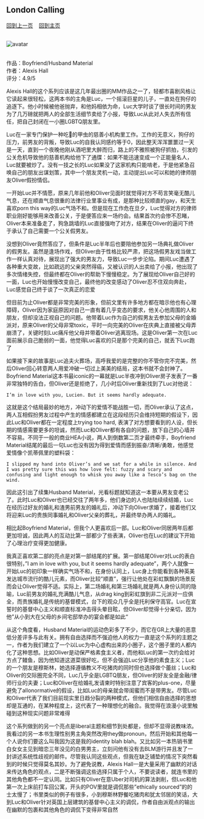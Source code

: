 ## London Calling
[回到上一页](https://boheme130.github.io/Reviews/)  &nbsp;&nbsp;  [回到主页](https://boheme130.github.io/Fiction.git.io/)<br><br>

![avatar](https://i.ebayimg.com/images/g/Qh4AAOSwMAxj90qe/s-l1600.jpg)
<br>
<br>

<style>
  code {
    white-space : pre-wrap !important;
    word-break: break-word;
  }
</style>

作品：Boyfriend/Husband Material<br>
作者：Alexis Hall<br>
评分：4.9/5<br>

Alexis Hall的这个系列应该是这几年最出圈的MM作品之一了，轻都市喜剧风格让它读起来很轻松，这两本书的主角是Luc，一个摇滚巨星的儿子，一直处在狗仔的追逐下。他小时候被他爸抛弃，和他妈相依为命，Luc大学时谈了很长时间的男友为了几万磅就把两人的全部生活细节卖给了小报，导致Luc从此对人失去所有信任，把自己封闭在一小圈LGBTQ朋友里。

Luc在一家专门保护一种吃💩的甲虫的慈善小机构里工作。工作的无意义，狗仔的压力，前男友的背叛，导致Luc的自我认同感约等于0，因此整天浑浑噩噩过一天是一天，直到一个夜晚他刚从酒吧里大醉而归，路上的不雅照被狗仔抓拍，引发的公关危机导致他的慈善机构给他下了通牒：如果不能迅速变成一个正能量名人，Luc就要被炒了。没有一技之长的Luc如果没了这家机构只能啃老，于是他紧急召唤自己的朋友出谋划策，其中一个朋友灵机一动，主动提出Luc可以和她的律师朋友Oliver假扮情侣。

一开始Luc并不情愿，原来几年前他和Oliver见面时就觉得对方不苟言笑毫无酷儿气息，还在顺直气息很重的法律行业里事业有成，是那种比较顺直的gay，和天生喜欢porn this way的Luc气场不和。但是现在工作危在旦夕，Luc觉得对方的律师职业刚好能够用来改善公关，于是便答应来一场约会。结果首次约会惨不忍睹，Oliver本来准备走了，狗急跳墙的Luc直接强吻了对方，结果在Oliver的逼问下终于承认了自己需要一个公关假男友。

没想到Oliver竟然答应了，但条件是Luc半年后也要陪他参加另一场典礼做Oliver的假男友。虽然是逢场作戏，但Oliver由于性格比较严肃，把这场假男友戏当做工作一样认真对待，展现出了强大的男友力，导致Luc一步步沦陷。期间Luc遭遇了各种重大变故，比如疏远的父亲突然得癌，又被认识的人出卖给了小报，他出现了多次情绪失控，但最终都在Oliver的帮助下慢慢稳定。为了展现给Oliver自己好的一面，Luc也开始慢慢改变自己，最终他的改变感动了Oliver忍不住双向奔赴，Luc感觉自己终于谈了一次真正的恋爱

但目前为止Oliver都是非常完美的形象，但前文里有许多地方都在暗示他也有心理障碍，Oliver因为家庭原因对自己一直有着几乎变态的要求，他关心他周围的人和朋友，但却没法正视自己的问题。他带着Luc作为自己的假男友去参加父母的金婚派对，原来Oliver的父母非常toxic，平时一向完美的Oliver在庆典上直接被父母弄崩溃了，关键时刻Luc痛斥他父母并带着Oliver逃离现场。这是Oliver第一次在Luc面前展示自己脆弱的一面，他觉得Luc喜欢的只是那个完美的自己，就丢下Luc跑了

如果接下来的故事是Luc追夫火葬场，高呼我爱的是完整的你不管你完不完美，然后Oliver回心转意两人用爱冲破一切过上美美的结局，这本书就不会封神了。Boyfriend Material这本书最iconic的一幕就是Luc半夜冲到Oliver房子发表了一番非常独特的告白，但Oliver还是拒绝了，几小时后Oliver重新找到了Luc对他说：

```
I’m in love with you, Lucien. But it seems hardly adequate. 
```

这就是这个结局最妙的地方，冲动下的爱情不能战胜一切，而Oliver承认了这点，两人互相假扮男友过程中产生的情感都建立在这段经历只会维持短期的假设下，因此Luc和Oliver都在一定程度上trying too hard, 表演了对方想要看到的人设，但长期的情感需要更多的坦诚，然而Luc和Oliver都有各自的问题，放下自己的心墙并不容易。不同于一般的商业HEA小说，两人到倒数第二页才最终牵手，Boyfriend Material结尾的最后一句Luc也没有因为得到爱情而感到振奋/清晰/勇敢，他感觉爱情像个凯蒂佩里的塑料袋：

```
I slipped my hand into Oliver’s and we sat for a while in silence. And I was pretty sure this was how love felt: fuzzy and scary and confusing and light enough to whisk you away like a Tesco’s bag on the wind.
```

因此这引出了续集Husband Material，光看标题就知道这一本要从男友变老公了。此时Luc和Oliver也已经交往了两年多，他们身边的人也陆陆续续结婚，Luc在经历过好友的婚礼和渣男前男友的婚礼后，冲动下向Oliver求婚了，接着他们又将迎来Luc的贵族同事婚礼和Oliver父亲的葬礼，并最终举办两人的婚礼。

相比起Boyfriend Material，但我个人更喜欢后一部。Luc和Oliver同居两年后都更加坦诚，因此两人的互动比第一部都少了些表演，Oliver也在Luc的建议下开始了心理治疗变得更加健康。

我真正喜欢第二部的亮点是对第一部结尾的扩展。第一部结尾Oliver对Luc的表白很特别，”I am in love with you, but it seems hardly adequate”，两个人就像一开始Luc的初印象一样确实气场不和，在身份认同上，Luc身上你能看到各种英美发达城市流行的酷儿元素，而Oliver比较”顺直”，强行让他处在彩虹飘飘的场景反而会让Oliver觉得不适。实际上，第二场婚礼和第三场婚礼就是两人身份认同的隐喻，Luc前男友的婚礼充满酷儿气息，从drag king到彩虹旗到非二元派对一应俱全，而贵族婚礼是传统的基督模式，台下的观众几乎全是托利保守高官。Luc在宣誓时的基督中心主义和顺直标准冲击得头晕目眩，但Oliver却觉得十分亲切，因为他”从小到大在父母的乡间宅邸举办的宴会都是如此“

从这个角度看，Husband Material的运动色彩多了不少，而它在GR上大量的恶意低分差评多与此有关。拥有自由选择而不强迫他人的权力一直是这个系列的主题之一，作者为我们建立了一个以Luc为中心虚构出来的小圈子，这个圈子里的人都内化了这种思想。比如Oliver是动保严格素食主义者，而他和Luc的第一次约会给对方点了鳗鱼，因为他知道这道菜很好吃，但不会强迫Luc分享他的素食主义；Luc的一个朋友是穆斯林，她选择遵循教义不吃猪肉的同时但也选择做个蕾丝；Luc和Oliver的交际圈完全不同，Luc几乎全是LGBTQ朋友，但Oliver的好友全是金融/律师行业的夫妻；Luc和Oliver在给婚礼发请柬时特别注意了宾客的plus-one，尽量避免了allonormative的假设，比如Luc的母亲就会带闺蜜而不是带男友。尽管Luc和Oliver代表了我们目前现实里日趋分裂的两种模式，但他们相信自由选择的思想却是互通的，在某种程度上，这代表了一种理想化的融合。我觉得在浪漫小说里触碰到这种现实问题非常难得

这个系列做到的另一个亮点是liberal主题和细节到处都是，但却不显得说教味浓。我看过的另一本书生理性别男主角突然改用they做pronoun，然后开始和其他每一个人说你们要这么叫我因为这是我的identity blah blah。又比如另一本热销书里白女女主见到暗恋三年没见的白男男主，立刻问他有没有去BLM游行并且发了一封讲述系统性歧视的邮件。尽管我认同这些观点，但我在缺乏铺垫的情况下突然看到的时候只觉得莫名其妙。为了避免说教，Alexis Hall一是大量采用了幽默的对话来传达角色的观点，二是不断强调这些选择只属于个人，不要说读者，就连书里的其他角色都不一定认同。比如只有Oliver在意Uber对司机的算法剥削，但Luc和他第一次上床前打车回公寓，开头的POV里就是调侃那些”ethically sourced”的的士太慢了；书里类似的例子有很多，小到穆斯林野餐吃猪肉和犹太邻居的笑话，大到Luc和Oliver针对英国上层建筑的基督中心主义的调侃，作者自由派观点的输出在幽默的包裹和其他角色的调侃下变得非常自然

